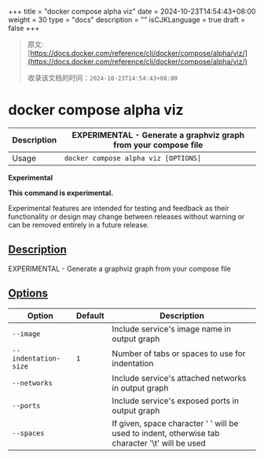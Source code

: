 +++
title = "docker compose alpha viz"
date = 2024-10-23T14:54:43+08:00
weight = 30
type = "docs"
description = ""
isCJKLanguage = true
draft = false
+++

> 原文: [https://docs.docker.com/reference/cli/docker/compose/alpha/viz/](https://docs.docker.com/reference/cli/docker/compose/alpha/viz/)
>
> 收录该文档的时间：`2024-10-23T14:54:43+08:00`

# docker compose alpha viz

| Description | EXPERIMENTAL - Generate a graphviz graph from your compose file |
| :---------- | ------------------------------------------------------------ |
| Usage       | `docker compose alpha viz [OPTIONS]`                         |

**Experimental**

**This command is experimental.**

Experimental features are intended for testing and feedback as their functionality or design may change between releases without warning or can be removed entirely in a future release.

## [Description](https://docs.docker.com/reference/cli/docker/compose/alpha/viz/#description)

EXPERIMENTAL - Generate a graphviz graph from your compose file

## [Options](https://docs.docker.com/reference/cli/docker/compose/alpha/viz/#options)

| Option               | Default | Description                                                  |
| -------------------- | ------- | ------------------------------------------------------------ |
| `--image`            |         | Include service's image name in output graph                 |
| `--indentation-size` | `1`     | Number of tabs or spaces to use for indentation              |
| `--networks`         |         | Include service's attached networks in output graph          |
| `--ports`            |         | Include service's exposed ports in output graph              |
| `--spaces`           |         | If given, space character ' ' will be used to indent, otherwise tab character '\t' will be used |
